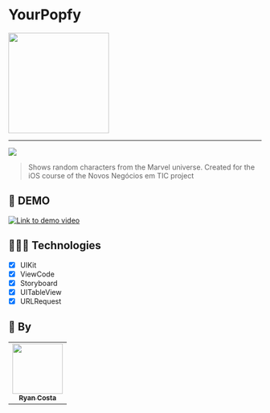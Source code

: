 # YourPopfy

<img width="200" src="https://github.com/rafaelcuns/HeroWho/assets/60184277/a18be043-6096-435c-bb1a-c2cf9fbcedba">

<hr>

<img src="https://img.shields.io/badge/Swift-FA7343?style=for-the-badge&logo=swift&logoColor=white">

> Shows random characters from the Marvel universe. Created for the iOS course of the Novos Negócios em TIC project

## 🎥 DEMO
[![Link to demo video](http://img.youtube.com/vi/DkoN7SA1MuE/0.jpg)](http://www.youtube.com/watch?v=DkoN7SA1MuE "Go to video")

## 👩🏾‍💻 Technologies
- [x] UIKit
- [x] ViewCode
- [x] Storyboard
- [x] UITableView
- [x] URLRequest

## 🤝 By

<table>
  <tr>
    <td align="center">
      <a href="https://github.com/ryancosta15">
        <img src="https://avatars.githubusercontent.com/u/89921782?v=4" width="100px;"/><br>
        <sub>
          <b>Ryan Costa</b>
        </sub>
      </a>
    </td>
  </tr>
</table>
